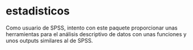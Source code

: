 # estadisticos

Como usuario de SPSS, intento con este paquete proporcionar unas herramientas para el análisis descriptivo de datos con unas funciones y unos outputs similares al de SPSS.


